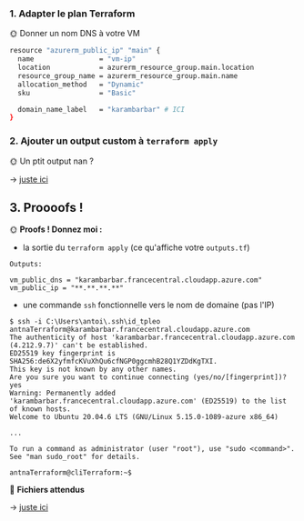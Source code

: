 ### 1. Adapter le plan Terraform

🌞 Donner un nom DNS à votre VM

```sh
resource "azurerm_public_ip" "main" {
  name                = "vm-ip"
  location            = azurerm_resource_group.main.location
  resource_group_name = azurerm_resource_group.main.name
  allocation_method   = "Dynamic"
  sku                 = "Basic"

  domain_name_label   = "karambarbar" # ICI
}
```

### 2. Ajouter un output custom à `terraform apply`

🌞 Un ptit output nan ?

-> [juste ici](../Terraform/outputs.tf)

## 3. Proooofs ! 

🌞 **Proofs ! Donnez moi :**

- la sortie du `terraform apply` (ce qu'affiche votre `outputs.tf`)

```shell
Outputs:

vm_public_dns = "karambarbar.francecentral.cloudapp.azure.com"
vm_public_ip = "**.**.**.**"
```

- une commande `ssh` fonctionnelle vers le nom de domaine (pas l'IP)

```shell
$ ssh -i C:\Users\antoi\.ssh\id_tpleo antnaTerraform@karambarbar.francecentral.cloudapp.azure.com
The authenticity of host 'karambarbar.francecentral.cloudapp.azure.com (4.212.9.7)' can't be established.
ED25519 key fingerprint is SHA256:de6X2yfmfcKVuXhQu6cfNGP0ggcmhB28Q1YZDdKgTXI.
This key is not known by any other names.
Are you sure you want to continue connecting (yes/no/[fingerprint])? yes
Warning: Permanently added 'karambarbar.francecentral.cloudapp.azure.com' (ED25519) to the list of known hosts.
Welcome to Ubuntu 20.04.6 LTS (GNU/Linux 5.15.0-1089-azure x86_64)

...

To run a command as administrator (user "root"), use "sudo <command>".
See "man sudo_root" for details.

antnaTerraform@cliTerraform:~$
```

📁 **Fichiers attendus**

-> [juste ici](../Terraform)
